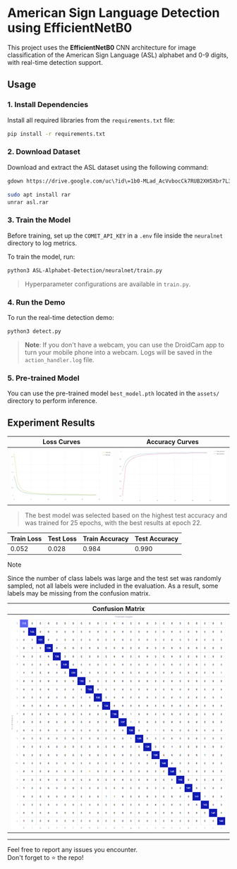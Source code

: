 # American Sign Language Detection using EfficientNetB0

This project uses the **EfficientNetB0** CNN architecture for image classification of the American Sign Language (ASL) alphabet and 0-9 digits, with real-time detection support.

## Usage

### 1. Install Dependencies

Install all required libraries from the `requirements.txt` file:

```bash
pip install -r requirements.txt
```

### 2. Download Dataset

Download and extract the ASL dataset using the following command:

```bash
gdown https://drive.google.com/uc\?id\=1b0-MLad_AcVvbocCk7RUB2XH5Xbr7L3x
```

```bash
sudo apt install rar
unrar asl.rar
```

### 3. Train the Model

Before training, set up the `COMET_API_KEY` in a `.env` file inside the `neuralnet` directory to log metrics.

To train the model, run:

```bash
python3 ASL-Alphabet-Detection/neuralnet/train.py
```

> Hyperparameter configurations are available in `train.py`.

### 4. Run the Demo

To run the real-time detection demo:

```bash
python3 detect.py
```

> **Note**: If you don't have a webcam, you can use the DroidCam app to turn your mobile phone into a webcam. Logs will be saved in the `action_handler.log` file.

### 5. Pre-trained Model

You can use the pre-trained model `best_model.pth` located in the `assets/` directory to perform inference.

## Experiment Results

| Loss Curves | Accuracy Curves |
|-------------|-----------------|
| ![Loss](assets/train_loss,test_loss%20VS%20step.jpeg) | ![Accuracy](assets/train_accuracy,test_accuracy%20VS%20step.jpeg) |

> The best model was selected based on the highest test accuracy and was trained for 25 epochs, with the best results at epoch 22.

| Train Loss | Test Loss | Train Accuracy | Test Accuracy |
|------------|-----------|----------------|---------------|
| 0.052      | 0.028     | 0.984          | 0.990         |

> [!NOTE]
> Since the number of class labels was large and the test set was randomly sampled, not all labels were included in the evaluation. As a result, some labels may be missing from the confusion matrix.

|Confusion Matrix|
|-|
|![alt text](assets/confusion_matrix.png)|
---

Feel free to report any issues you encounter.  
Don't forget to ⭐ the repo!
